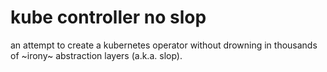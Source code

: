 # kube controller no slop

an attempt to create a kubernetes operator without drowning in thousands of ~irony~ abstraction layers (a.k.a. slop).
